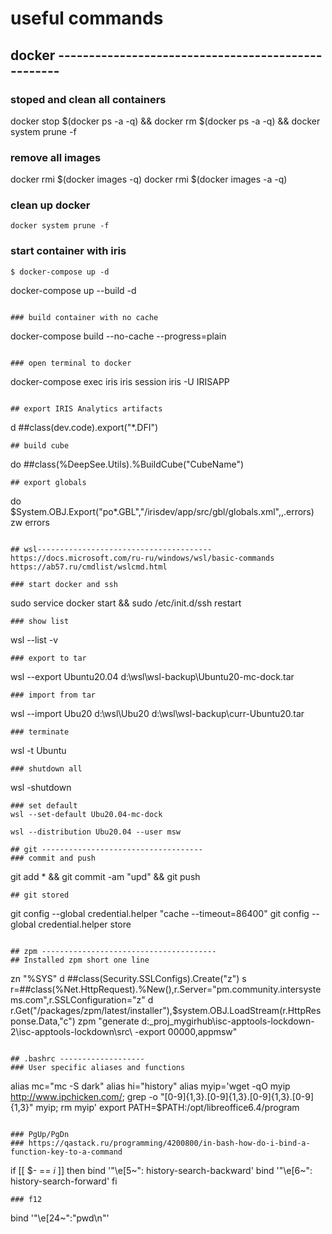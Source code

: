 # useful commands

## docker ---------------------------------------------------
### stoped and clean all containers
docker stop $(docker ps -a -q) &&  docker rm $(docker ps -a -q) && docker system prune -f
### remove all images
docker rmi $(docker images -q)
docker rmi $(docker images -a -q)

### clean up docker 
```
docker system prune -f
```

### start container with iris
```
$ docker-compose up -d
```
docker-compose up --build -d
```

### build container with no cache
```
docker-compose build --no-cache --progress=plain
```

### open terminal to docker
```
docker-compose exec iris iris session iris -U IRISAPP
```

## export IRIS Analytics artifacts
```
d ##class(dev.code).export("*.DFI")
```
## build cube
```
do ##class(%DeepSee.Utils).%BuildCube("CubeName")
```
## export globals
```
do $System.OBJ.Export("po*.GBL","/irisdev/app/src/gbl/globals.xml",,.errors)
zw errors
```

## wsl---------------------------------------  https://docs.microsoft.com/ru-ru/windows/wsl/basic-commands    https://ab57.ru/cmdlist/wslcmd.html

### start docker and ssh
```
sudo service docker start && sudo /etc/init.d/ssh restart
```
### show list
```
wsl --list -v
```
### export to tar
```
wsl --export Ubuntu20.04 d:\wsl\wsl-backup\Ubuntu20-mc-dock.tar
```
### import from tar
```
wsl --import Ubu20 d:\wsl\Ubu20 d:\wsl\wsl-backup\curr-Ubuntu20.tar
```
### terminate
```
wsl -t Ubuntu
```
### shutdown all
```
wsl -shutdown
```
### set default
wsl --set-default Ubu20.04-mc-dock

wsl --distribution Ubu20.04 --user msw

## git ------------------------------------
### commit and push
```
git add * && git commit -am "upd" && git push
```
## git stored
```
git config --global credential.helper "cache --timeout=86400"
git config --global credential.helper store
```

## zpm ---------------------------------------
## Installed zpm short one line
```
zn "%SYS" d ##class(Security.SSLConfigs).Create("z") s r=##class(%Net.HttpRequest).%New(),r.Server="pm.community.intersystems.com",r.SSLConfiguration="z" d r.Get("/packages/zpm/latest/installer"),$system.OBJ.LoadStream(r.HttpResponse.Data,"c")
zpm "generate d:\_proj\_mygirhub\isc-apptools-lockdown-2\isc-apptools-lockdown\src\ -export 00000,appmsw"
```

## .bashrc -------------------
### User specific aliases and functions
```
alias mc="mc -S dark"
alias hi="history"
alias myip='wget -qO myip http://www.ipchicken.com/; grep -o "[0-9]\{1,3\}\.[0-9]\{1,3\}\.[0-9]\{1,3\}\.[0-9]\{1,3\}" myip;  rm myip'
export PATH=$PATH:/opt/libreoffice6.4/program
```

### PgUp/PgDn
### https://qastack.ru/programming/4200800/in-bash-how-do-i-bind-a-function-key-to-a-command
```
if [[ $- == *i* ]]
then
    bind '"\e[5~": history-search-backward'
    bind '"\e[6~": history-search-forward'
fi
```
### f12
```
bind '"\e[24~":"pwd\n"'
```